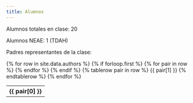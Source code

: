 ```yaml
---
title: Alumnos
---
```

Alumnos totales en clase: 20

Alumnos NEAE: 1 (TDAH)

Padres representantes de la clase:

<table>
  {% for row in site.data.authors %}
    {% if forloop.first %}
    <tr>
      {% for pair in row %}
        <th>{{ pair[0] }}</th>
      {% endfor %}
    </tr>
    {% endif %}
    {% tablerow pair in row %}
      {{ pair[1] }}
    {% endtablerow %}
  {% endfor %}
</table>